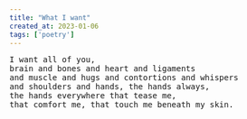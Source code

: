 ```yaml
---
title: "What I want"
created_at: 2023-01-06
tags: ['poetry']
---
```


<pre id="song">
I want all of you, 
brain and bones and heart and ligaments 
and muscle and hugs and contortions and whispers 
and shoulders and hands, the hands always, 
the hands everywhere that tease me, 
that comfort me, that touch me beneath my skin.
</pre>
